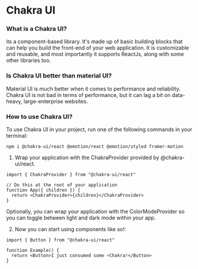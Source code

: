 # Chakra UI

### What is a Chakra UI?

 its a component-based library. It's made up of basic building blocks that can help you build the front-end of your web application. It is customizable and reusable, and most importantly it supports ReactJs, along with some other libraries too.

### Is Chakra UI better than material UI?

Material UI is much better when it comes to performance and reliability. Chakra UI is not bad in terms of performance, but it can lag a bit on data-heavy, large-enterprise websites.


### How to use Chakra UI?

To use Chakra UI in your project, run one of the following commands in your terminal:

```
npm i @chakra-ui/react @emotion/react @emotion/styled framer-motion
```

1. Wrap your application with the ChakraProvider provided by @chakra-ui/react.
```
import { ChakraProvider } from "@chakra-ui/react"

// Do this at the root of your application
function App({ children }) {
  return <ChakraProvider>{children}</ChakraProvider>
}
```
Optionally, you can wrap your application with the ColorModeProvider so you can toggle between light and dark mode within your app.

2. Now you can start using components like so!:
```
import { Button } from "@chakra-ui/react"

function Example() {
  return <Button>I just consumed some ⚡️Chakra!</Button>
}
```
